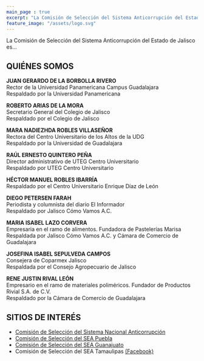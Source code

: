 ```yaml
---
main_page : true
excerpt: "La Comisión de Selección del Sistema Anticorrupción del Estado de Jalisco es..."
feature_image: "/assets/logo.svg"
---
```


La Comisión de Selección del Sistema Anticorrupción del Estado de Jalisco es...


## QUIÉNES SOMOS 

<b>JUAN GERARDO DE LA BORBOLLA RIVERO</b>  
Rector de la Universidad Panamericana Campus Guadalajara  
Respaldado por la Universidad Panamericana

<b>ROBERTO ARIAS DE LA MORA</b>  
Secretario General del Colegio de Jalisco  
Respaldado por el Colegio de Jalisco

<b>MARA NADIEZHDA ROBLES VILLASEÑOR</b>  
Rectora del Centro Universitario de los Altos de la UDG  
Respaldado por la Universidad de Guadalajara

<b>RAÚL ERNESTO QUINTERO PEÑA</b>  
Director administrativo de UTEG Centro Universitario  
Respaldado por UTEG Centro Universitario

<b>HÉCTOR MANUEL ROBLES IBARRÍA</b>  
Respaldado por el Centro Universitario Enrique Díaz de León

<b>DIEGO PETERSEN FARAH</b>  
Periodista y columnista del diario El Informador  
Respaldado por Jalisco Cómo Vamos A.C.

<b>MARIA ISABEL LAZO CORVERA</b>  
Empresaria en el ramo de alimentos. Fundadora de Pastelerías Marisa  
Respaldada por Jalisco Cómo Vamos A.C. y Cámara de Comercio de Guadalajara

<b>JOSEFINA ISABEL SEPULVEDA CAMPOS</b>  
Consejera de Coparmex Jalisco  
Respaldada por el Consejo Agropecuario de Jalisco

<b>RENE JUSTIN RIVAL LEÓN</b>  
Empresario en el ramo de materiales poliméricos. Fundador de Productos Rivial S.A. de C.V.  
Respaldado por la Cámara de Comercio de Guadalajara


## SITIOS DE INTERÉS

- [Comisión de Selección del Sistema Nacional Anticorrupción](http://comisionsna.mx/)
- [Comisión de Selección del SEA Puebla](http://comisionseapuebla.org/)
- [Comisión de Selección del SEA Guanajuato](http://comisiondeselecciongto.org/)
- Comisión de Selección del SEA Tamaulipas [(Facebook)](https://www.facebook.com/csseatamaulipas)



          
